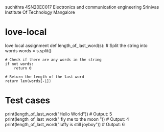 suchithra 4SN20EC017 Electronics and communication engineering
Srinivas Institute Of Technology Mangalore


# love-local
love local assignment
def length_of_last_word(s):
    # Split the string into words
    words = s.split()

    # Check if there are any words in the string
    if not words:
        return 0

    # Return the length of the last word
    return len(words[-1])

# Test cases
print(length_of_last_word("Hello World"))  # Output: 5
print(length_of_last_word("   fly me   to   the moon  "))  # Output: 4
print(length_of_last_word("luffy is still joyboy"))  # Output: 6
